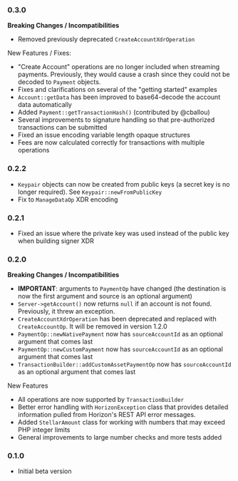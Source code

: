 ### 0.3.0

**Breaking Changes / Incompatibilities**
 * Removed previously deprecated `CreateAccountXdrOperation`

New Features / Fixes:
 * "Create Account" operations are no longer included when streaming payments.
 Previously, they would cause a crash since they could not be decoded to `Payment`
 objects.
 * Fixes and clarifications on several of the "getting started" examples
 * `Account::getData` has been improved to base64-decode the account data automatically
 * Added `Payment::getTransactionHash()` (contributed by @cballou)
 * Several improvements to signature handling so that pre-authorized transactions can be submitted
 * Fixed an issue encoding variable length opaque structures
 * Fees are now calculated correctly for transactions with multiple operations

### 0.2.2

 * `Keypair` objects can now be created from public keys (a secret key is no longer required). See `Keypair::newFromPublicKey`
 * Fix to `ManageDataOp` XDR encoding
 
### 0.2.1

 * Fixed an issue where the private key was used instead of the public key when building signer XDR

### 0.2.0

**Breaking Changes / Incompatibilities**
 * **IMPORTANT**: arguments to `PaymentOp` have changed (the destination is now the first argument and source is an optional argument) 
 * `Server->getAccount()` now returns `null` if an account is not found. Previously,
 it threw an exception.
 * `CreateAccountXdrOperation` has been deprecated and replaced with `CreateAccountOp`.
 It will be removed in version 1.2.0
 * `PaymentOp::newNativePayment` now has `sourceAccountId` as an optional argument that comes last
 * `PaymentOp::newCustomPayment` now has `sourceAccountId` as an optional argument that comes last
 * `TransactionBuilder::addCustomAssetPaymentOp` now has `sourceAccountId` as an optional argument that comes last
 
New Features
 * All operations are now supported by `TransactionBuilder`
 * Better error handling with `HorizonException` class that provides detailed
 information pulled from Horizon's REST API error messages.
 * Added `StellarAmount` class for working with numbers that may exceed PHP integer limits
 * General improvements to large number checks and more tests added 

### 0.1.0
 * Initial beta version